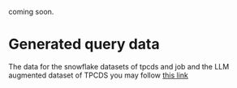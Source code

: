 coming soon.


# Generated query data
The data for the snowflake datasets of tpcds and job and the LLM augmented dataset of TPCDS you may follow [this link](https://www.dropbox.com/scl/fi/8g5zsuytzqg8ohe3wbuwh/queries.tar.gz?rlkey=hlyxofm0f0nct4lqq46cx9jri&st=r1x488nl&dl=0)
